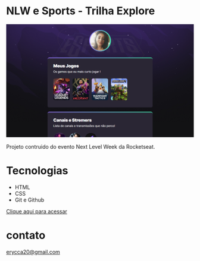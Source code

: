 # NLW e Sports - Trilha Explore

![preview](./.github/preview.png)

Projeto contruido do evento Next Level Week da Rocketseat.

# Tecnologias

- HTML
- CSS
- Git e Github

[Clique aqui para acessar](https://github.com/Erycca/nlw-esports-explorer)

# contato 

erycca20@gmail.com